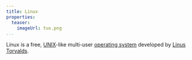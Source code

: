 ```yaml
---
title: Linux
properties:
  teaser:
    imageUrl: tux.png
...
```


Linux is a free, [UNIX]-like multi-user [operating system][OS] developed by
[Linus Torvalds].

[UNIX]: unix.html
[OS]: os.html
[Linus Torvalds]: linus-torvalds.html
